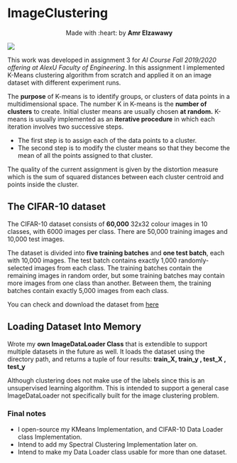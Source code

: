 # ImageClustering
<p align='center'>Made with :heart: by <b>Amr Elzawawy</b></p>

![](https://sds-platform-private.s3-us-east-2.amazonaws.com/uploads/64_blog_image_2.png)

This work was developed in assignment 3 for *AI Course Fall 2019/2020 offering at AlexU Faculty of Engineering*. In this assignment I implemented K-Means clustering algorithm from scratch and applied it on an image dataset with different experiment runs.

The **purpose** of K-means is to identify groups, or clusters of data points in a multidimensional space. The number K in K-means is the **number of clusters** to create. Initial cluster means are usually chosen **at random.**
K-means is usually implemented as an **iterative procedure** in which each iteration involves two successive steps. 

- The first step is to assign each of the data points to a cluster. 
- The second step is to modify the cluster means so that they become the mean of all the points assigned to that cluster.

The quality of the current assignment is given by the distortion measure which is the sum of squared distances between each cluster centroid and points inside the cluster.

## The CIFAR-10 dataset
The CIFAR-10 dataset consists of **60,000** 32x32 colour images in 10 classes, with 6000 images per class. There are 50,000 training images and 10,000 test images.

The dataset is divided into **five training batches** and **one test batch**, each with 10,000 images. The test batch contains exactly 1,000 randomly-selected images from each class. The training batches contain the remaining images in random order, but some training batches may contain more images from one class than another. Between them, the training batches contain exactly 5,000 images from each class.

You can check and download the dataset from [here](https://www.cs.toronto.edu/~kriz/cifar.html)

## Loading Dataset Into Memory

Wrote my **own ImageDataLoader Class** that is extendible to support multiple datasets in the future as well.
It loads the dataset using the directory path, and returns a tuple of four results: **train_X, train_y , test_X , test_y** 

Although clustering does not make use of the labels since this is an unsupervised learning algorithm.
This is intended to support a general case ImageDataLoader not specifically built for the image clustering problem. 

### Final notes
- I open-source my KMeans Implementation, and CIFAR-10 Data Loader class Implementation.
- Intend to add my Spectral Clustering Implementation later on.
- Intend to make my Data Loader class usable for more than one dataset.
